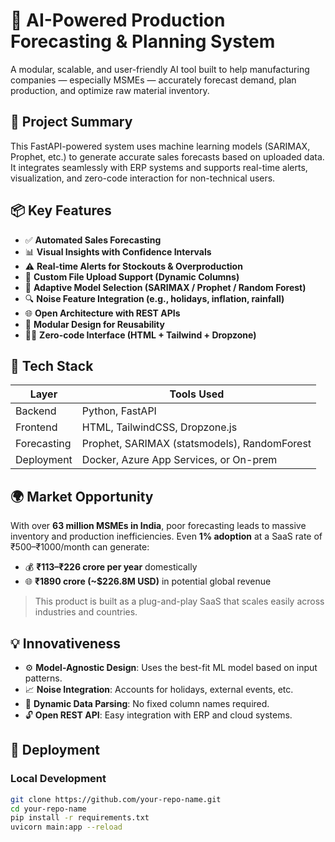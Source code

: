 # 🚀 AI-Powered Production Forecasting & Planning System

A modular, scalable, and user-friendly AI tool built to help manufacturing companies — especially MSMEs — accurately forecast demand, plan production, and optimize raw material inventory.

## 🧠 Project Summary

This FastAPI-powered system uses machine learning models (SARIMAX, Prophet, etc.) to generate accurate sales forecasts based on uploaded data. It integrates seamlessly with ERP systems and supports real-time alerts, visualization, and zero-code interaction for non-technical users.

## 📦 Key Features

- ✅ **Automated Sales Forecasting**
- 📊 **Visual Insights with Confidence Intervals**
- ⚠️ **Real-time Alerts for Stockouts & Overproduction**
- 🧾 **Custom File Upload Support (Dynamic Columns)**
- 🔁 **Adaptive Model Selection (SARIMAX / Prophet / Random Forest)**
- 🔍 **Noise Feature Integration (e.g., holidays, inflation, rainfall)**
- 🌐 **Open Architecture with REST APIs**
- 🧩 **Modular Design for Reusability**
- 🧑‍💻 **Zero-code Interface (HTML + Tailwind + Dropzone)**

## 🧱 Tech Stack

| Layer        | Tools Used                      |
|--------------|----------------------------------|
| Backend      | Python, FastAPI                  |
| Frontend     | HTML, TailwindCSS, Dropzone.js   |
| Forecasting  | Prophet, SARIMAX (statsmodels), RandomForest |
| Deployment   | Docker, Azure App Services, or On-prem |

## 🌍 Market Opportunity

With over **63 million MSMEs in India**, poor forecasting leads to massive inventory and production inefficiencies. Even **1% adoption** at a SaaS rate of ₹500–₹1000/month can generate:

- 💰 **₹113–₹226 crore per year** domestically  
- 🌐 **₹1890 crore (~$226.8M USD)** in potential global revenue

> This product is built as a plug-and-play SaaS that scales easily across industries and countries.

## 💡 Innovativeness

- ⚙️ **Model-Agnostic Design**: Uses the best-fit ML model based on input patterns.
- 📈 **Noise Integration**: Accounts for holidays, external events, etc.
- 🧠 **Dynamic Data Parsing**: No fixed column names required.
- 🔓 **Open REST API**: Easy integration with ERP and cloud systems.

## 🚀 Deployment

### Local Development

```bash
git clone https://github.com/your-repo-name.git
cd your-repo-name
pip install -r requirements.txt
uvicorn main:app --reload
